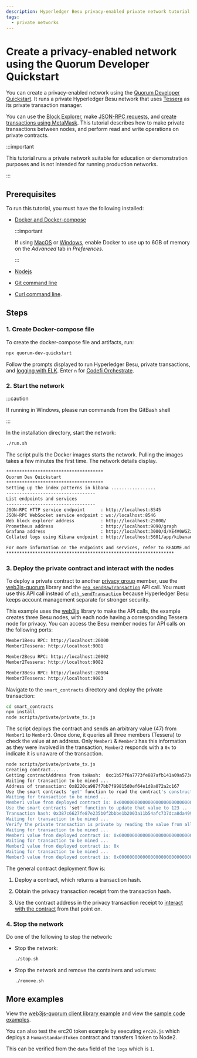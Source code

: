 ```yaml
---
description: Hyperledger Besu privacy-enabled private network tutorial
tags:
  - private networks
---
```


# Create a privacy-enabled network using the Quorum Developer Quickstart

You can create a privacy-enabled network using the [Quorum Developer Quickstart](../quickstart.md). It runs a private Hyperledger Besu network that uses [Tessera](https://docs.tessera.consensys.net/en/stable/) as its private transaction manager.

You can use the [Block Explorer](../quickstart.md#block-explorer), make [JSON-RPC requests](../quickstart.md#run-json-rpc-requests), and [create transactions using MetaMask](../quickstart.md#create-a-transaction-using-metamask). This tutorial describes how to make private transactions between nodes, and perform read and write operations on private contracts.

:::important

This tutorial runs a private network suitable for education or demonstration purposes and is not intended for running production networks.

:::

## Prerequisites

To run this tutorial, you must have the following installed:

- [Docker and Docker-compose](https://docs.docker.com/compose/install/)

  :::important

  If using [MacOS](https://docs.docker.com/docker-for-mac/) or [Windows](https://docs.docker.com/docker-for-windows/), enable Docker to use up to 6GB of memory on the _Advanced_ tab in _Preferences_.

  :::

- [Nodejs](https://nodejs.org/en/download/)
- [Git command line](https://git-scm.com/)
- [Curl command line](https://curl.haxx.se/download.html).

## Steps

### 1. Create Docker-compose file

To create the docker-compose file and artifacts, run:

```bash
npx quorum-dev-quickstart
```

Follow the prompts displayed to run Hyperledger Besu, private transactions, and [logging with ELK](../../how-to/monitor/elastic-stack.md). Enter `n` for [Codefi Orchestrate](https://docs.orchestrate.consensys.net/en/stable/).

### 2. Start the network

:::caution

If running in Windows, please run commands from the GitBash shell

:::

In the installation directory, start the network:

```bash
./run.sh
```

The script pulls the Docker images starts the network. Pulling the images takes a few minutes the first time. The network details display.

```bash
*************************************
Quorum Dev Quickstart
*************************************
Setting up the index patterns in kibana .................
----------------------------------
List endpoints and services
----------------------------------
JSON-RPC HTTP service endpoint      : http://localhost:8545
JSON-RPC WebSocket service endpoint : ws://localhost:8546
Web block explorer address          : http://localhost:25000/
Prometheus address                  : http://localhost:9090/graph
Grafana address                     : http://localhost:3000/d/XE4V0WGZz/besu-overview?orgId=1&refresh=10s&from=now-30m&to=now&var-system=All
Collated logs using Kibana endpoint : http://localhost:5601/app/kibana#/discover

For more information on the endpoints and services, refer to README.md in the installation directory.
****************************************************************
```

### 3. Deploy the private contract and interact with the nodes

To deploy a private contract to another [privacy group](../../concepts/privacy/privacy-groups.md) member, use the [web3js-quorum](https://consensys.github.io/web3js-quorum/latest/index.html) library and the [`eea_sendRawTransaction`](../../../private-networks/reference/api/index.md#eea_sendrawtransaction) API call. You must use this API call instead of [`eth_sendTransaction`](https://ethereum.github.io/execution-apis/api-documentation) because Hyperledger Besu keeps account management separate for stronger security.

This example uses the [web3js](https://www.npmjs.com/package/web3) library to make the API calls, the example creates three Besu nodes, with each node having a corresponding Tessera node for privacy. You can access the Besu member nodes for API calls on the following ports:

```bash
Member1Besu RPC: http://localhost:20000
Member1Tessera: http://localhost:9081

Member2Besu RPC: http://localhost:20002
Member2Tessera: http://localhost:9082

Member3Besu RPC: http://localhost:20004
Member3Tessera: http://localhost:9083
```

Navigate to the `smart_contracts` directory and deploy the private transaction:

```bash
cd smart_contracts
npm install
node scripts/private/private_tx.js
```

The script deploys the contract and sends an arbitrary value (47) from `Member1` to `Member3`. Once done, it queries all three members (Tessera) to check the value at an address. Only `Member1` & `Member3` has this information as they were involved in the transaction, `Member2` responds with a `0x` to indicate it is unaware of the transaction.

```bash
node scripts/private/private_tx.js
Creating contract...
Getting contractAddress from txHash:  0xc1b57f6a7773fe887afb141a09a573d19cb0fdbb15e0f2b9ed0dfead6f5b5dbf
Waiting for transaction to be mined ...
Address of transaction: 0x8220ca987f7bb7f99815d0ef64e1d8a072a2c167
Use the smart contracts 'get' function to read the contract's constructor initialized value ..
Waiting for transaction to be mined ...
Member1 value from deployed contract is: 0x000000000000000000000000000000000000000000000000000000000000002f
Use the smart contracts 'set' function to update that value to 123 .. - from member1 to member3
Transaction hash: 0x387c6627fe87e235b0f2bbbe1b2003a11b54afc737dca8da4990d3de3197ac5f
Waiting for transaction to be mined ...
Verify the private transaction is private by reading the value from all three members ..
Waiting for transaction to be mined ...
Member1 value from deployed contract is: 0x000000000000000000000000000000000000000000000000000000000000007b
Waiting for transaction to be mined ...
Member2 value from deployed contract is: 0x
Waiting for transaction to be mined ...
Member3 value from deployed contract is: 0x000000000000000000000000000000000000000000000000000000000000007b
```

The general contract deployment flow is:

1. Deploy a contract, which returns a transaction hash.

1. Obtain the privacy transaction receipt from the transaction hash.

1. Use the contract address in the privacy transaction receipt to [interact with the contract](../contracts/interact.md) from that point on.

### 4.  Stop the network

Do one of the following to stop the network:

- Stop the network:

  ```bash
  ./stop.sh
  ```

- Stop the network and remove the containers and volumes:

  ```bash
  ./remove.sh
  ```

## More examples

View the [web3js-quorum client library example](web3js-quorum.md) and view the [sample code examples](https://github.com/ConsenSys/web3js-quorum/tree/master/example).

You can also test the erc20 token example by executing `erc20.js` which deploys a `HumanStandardToken` contract and transfers 1 token to Node2.

This can be verified from the `data` field of the `logs` which is `1`.
